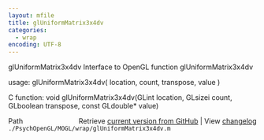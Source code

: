 ```yaml
---
layout: mfile
title: glUniformMatrix3x4dv
categories:
  - wrap
encoding: UTF-8
---
```


glUniformMatrix3x4dv  Interface to OpenGL function glUniformMatrix3x4dv

usage:  glUniformMatrix3x4dv\( location, count, transpose, value \)

C function:  void glUniformMatrix3x4dv\(GLint location, GLsizei count, GLboolean transpose, const GLdouble\* value\)


<div class="code_header" style="text-align:right;">
  <span style="float:left;">Path&nbsp;&nbsp;</span> <span class="counter">Retrieve <a href=
  "https://raw.github.com/Psychtoolbox-3/Psychtoolbox-3/beta/./PsychOpenGL/MOGL/wrap/glUniformMatrix3x4dv.m">current version from GitHub</a> | View <a href=
  "https://github.com/Psychtoolbox-3/Psychtoolbox-3/commits/beta/./PsychOpenGL/MOGL/wrap/glUniformMatrix3x4dv.m">changelog</a></span>
</div>
<div class="code">
  <code>./PsychOpenGL/MOGL/wrap/glUniformMatrix3x4dv.m</code>
</div>
